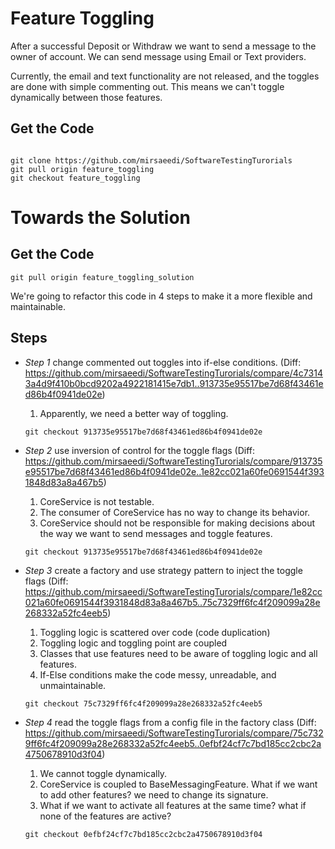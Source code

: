 # Feature Toggling 

After a successful Deposit or Withdraw we want to send  a message to the owner of account. We can send message using Email or Text providers. 

Currently, the email and text functionality are not released, and the toggles are done with simple commenting out.
This means we can't toggle dynamically between those features.

## Get the Code
```

git clone https://github.com/mirsaeedi/SoftwareTestingTurorials
git pull origin feature_toggling
git checkout feature_toggling

```
# Towards the Solution


## Get the Code

```
git pull origin feature_toggling_solution

```


We're going to refactor this code in 4 steps to make it a more flexible and maintainable.

## Steps

* _Step 1_ change commented out toggles into if-else conditions. (Diff: https://github.com/mirsaeedi/SoftwareTestingTurorials/compare/4c73143a4d9f410b0bcd9202a4922181415e7db1..913735e95517be7d68f43461ed86b4f0941de02e)
  1. Apparently, we need a better way of toggling.
  
  ```
  git checkout 913735e95517be7d68f43461ed86b4f0941de02e
  ```
* _Step 2_ use inversion of control for the toggle flags (Diff: https://github.com/mirsaeedi/SoftwareTestingTurorials/compare/913735e95517be7d68f43461ed86b4f0941de02e..1e82cc021a60fe0691544f3931848d83a8a467b5)
  1. CoreService is not testable.
  2. The consumer of CoreService has no way to change its behavior.
  3. CoreService should not be responsible for making decisions about the way we want to send messages and toggle features.
  
  ```
  git checkout 913735e95517be7d68f43461ed86b4f0941de02e
  ```
* _Step 3_ create a factory and use strategy pattern to inject the toggle flags (Diff: https://github.com/mirsaeedi/SoftwareTestingTurorials/compare/1e82cc021a60fe0691544f3931848d83a8a467b5..75c7329ff6fc4f209099a28e268332a52fc4eeb5)
  1. Toggling logic is scattered over code (code duplication)
  2. Toggling logic and toggling point are coupled
  3. Classes that use features need to be aware of toggling logic and all features.
  4. If-Else conditions make the code messy, unreadable, and unmaintainable.
  
  
  ```
  git checkout 75c7329ff6fc4f209099a28e268332a52fc4eeb5
  ```
  
* _Step 4_ read the toggle flags from a config file in the factory class (Diff: https://github.com/mirsaeedi/SoftwareTestingTurorials/compare/75c7329ff6fc4f209099a28e268332a52fc4eeb5..0efbf24cf7c7bd185cc2cbc2a4750678910d3f04)
  1. We cannot toggle dynamically.
  2. CoreService is coupled to BaseMessagingFeature. What if we want to add other features? we need to change its signature.
  3. What if we want to activate all features at the same time? what if none of the features are active?


  ```
  git checkout 0efbf24cf7c7bd185cc2cbc2a4750678910d3f04
  ```
